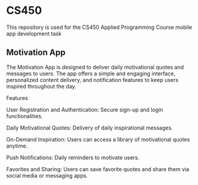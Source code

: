# CS450
This repository is used for the CS450 Applied Programming Course mobile app development task

## Motivation App

The Motivation App is designed to deliver daily motivational quotes and messages to users. The app offers a simple and engaging interface, personalized content delivery, and notification features to keep users inspired throughout the day.

Features

User Registration and Authentication: Secure sign-up and login functionalities.

Daily Motivational Quotes: Delivery of daily inspirational messages.

On-Demand Inspiration: Users can access a library of motivational quotes anytime.

Push Notifications: Daily reminders to motivate users.

Favorites and Sharing: Users can save favorite quotes and share them via social media or messaging apps.
